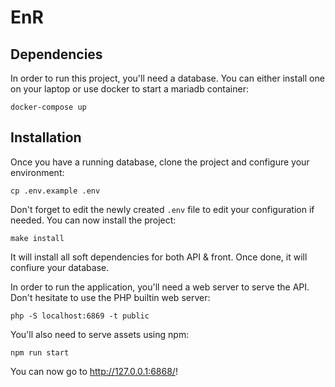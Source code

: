 # EnR

## Dependencies

In order to run this project, you'll need a database.
You can either install one on your laptop or use docker to start a mariadb container:

    docker-compose up

## Installation

Once you have a running database, clone the project and configure your environment:

    cp .env.example .env

Don't forget to edit the newly created `.env` file to edit your configuration if needed.
You can now install the project:

    make install

It will install all soft dependencies for both API & front.
Once done, it will confiure your database.

In order to run the application, you'll need a web server to serve the API.
Don't hesitate to use the PHP builtin web server:

    php -S localhost:6869 -t public

You'll also need to serve assets using npm:

    npm run start

You can now go to http://127.0.0.1:6868/!
